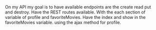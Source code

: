 On my API my goal is to have  available endpoints are the create read put and destroy. Have the REST routes available. With the each section of variable of profile and favoriteMovies. Have the index and show in the favoriteMovies variable. using the ajax method for profile.